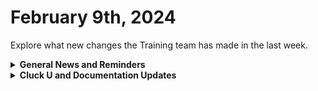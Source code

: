 # February 9th, 2024

Explore what new changes the Training team has made in the last week.

<details>

<summary><strong>General News and Reminders</strong></summary>

* **Game Tip for the Week:** Since you're obviously done with the games I recommended last week (And Palworld since I forgot that), download that demo of Final Fantasy VII Rebirth and be so overwhelmed with epic nostalgia that you weep. Not that I did that...
* **SHOUT OUT** to Muhsin, Sarah, and Kal for successfully taking our [foundations-certification.md](../../cluck-university/rewst-foundations/foundations-certification.md "mention")Exam, and collecting your prestigious **Certified Rewster** badge in Discord.&#x20;
* For those joining us at **Right of Boom** who couldn't get into the pre-day, we've opened up more seats! You can modify your registration to add our pre-day now!
* Join us in our [Cluck-U Discord channel](https://discord.com/channels/936789089703845988/1121465945295167588) if you have any questions, comments, or concerns!

</details>

<details>

<summary><strong>Cluck U and Documentation Updates</strong></summary>

**What's New at Cluck University?**

* Added a [welcome-and-enrollment.md](../../cluck-university/welcome-and-enrollment.md "mention")page to sign up for our live course schedule and access all the resources you need to get started!
* Updated the [rewst-foundations](../../cluck-university/rewst-foundations/ "mention")page to include links to both self-serve and live sign-ups.

**New & Updated Pages:**

* Added [feb-2nd-2024-inside-the-eye-of-the-brainstrom.md](../roc-open-mics/feb-2nd-2024-inside-the-eye-of-the-brainstrom.md "mention")Open Mic page.
* [Broken link](broken-reference "mention")page in the App Platform Section has been updated with the latest.
* Fixed the instructions for the [azure-openai-integration-setup.md](../../documentation/integrations/ai/openai/azure-openai-integration-setup.md "mention")page.
* Fixed steps to get a Form Embed link on the [embedding-a-form-into-an-iframe.md](../../documentation/forms/embedding-a-form-into-an-iframe.md "mention")page.
* Fixed `datadelta` to `datedelta` on [list-of-jinja-filters.md](../../documentation/jinja/list-of-jinja-filters.md "mention")page.

</details>

